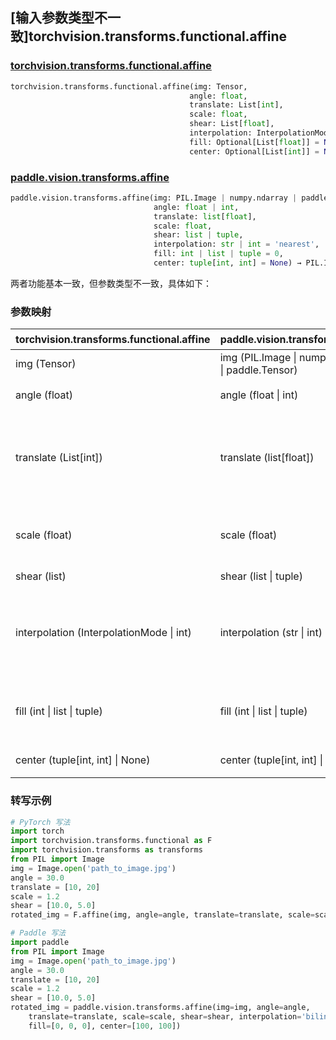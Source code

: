 ## [输入参数类型不一致]torchvision.transforms.functional.affine

### [torchvision.transforms.functional.affine](https://pytorch.org/vision/main/generated/torchvision.transforms.functional.affine.html?highlight=affine#torchvision.transforms.functional.affine)

```python
torchvision.transforms.functional.affine(img: Tensor,
                                        angle: float,
                                        translate: List[int],
                                        scale: float,
                                        shear: List[float],
                                        interpolation: InterpolationMode = InterpolationMode.NEAREST,
                                        fill: Optional[List[float]] = None,
                                        center: Optional[List[int]] = None) → Tensor
```

### [paddle.vision.transforms.affine](https://www.paddlepaddle.org.cn/documentation/docs/zh/develop/api/paddle/vision/transforms/affine_cn.html)

```python
paddle.vision.transforms.affine(img: PIL.Image | numpy.ndarray | paddle.Tensor,
                                angle: float | int,
                                translate: list[float],
                                scale: float,
                                shear: list | tuple,
                                interpolation: str | int = 'nearest',
                                fill: int | list | tuple = 0,
                                center: tuple[int, int] = None) → PIL.Image | numpy.ndarray | paddle.Tensor
```

两者功能基本一致，但参数类型不一致，具体如下：

### 参数映射

| torchvision.transforms.functional.affine | paddle.vision.transforms.affine | 备注                                                         |
| ----------------------------------------- | -------------------------------- | ------------------------------------------------------------ |
| img (Tensor)                              | img (PIL.Image \| numpy.ndarray \| paddle.Tensor) | 输入图片 |
| angle (float)                             | angle (float \| int)             | Paddle 类型更灵活 |
| translate (List[int])                     | translate (list[float])          | 数据类型不同，torchvision 使用整数，Paddle 使用浮点数       |
| scale (float)                             | scale (float)                     | 参数名称和功能一致，控制缩放比例                             |
| shear (list)                       | shear (list \| tuple)            | 剪切角度值    |
| interpolation (InterpolationMode \| int)  | interpolation (str \| int)       | 参数类型不同，Paddle 使用字符串或整数表示插值方法            |
| fill (int \| list \| tuple)    | fill (int \| list \| tuple)      | 对图像扩展时填充的像素值，默认值：0       |
| center (tuple[int, int] \| None)              | center (tuple[int, int] \| None) |  仿射变换的中心点坐标     |

### 转写示例

```python
# PyTorch 写法
import torch
import torchvision.transforms.functional as F
import torchvision.transforms as transforms
from PIL import Image
img = Image.open('path_to_image.jpg')
angle = 30.0
translate = [10, 20]
scale = 1.2
shear = [10.0, 5.0]
rotated_img = F.affine(img, angle=angle, translate=translate, scale=scale, shear=shear, interpolation=transforms.InterpolationMode.BILINEAR, fill=[0, 0, 0], center=[100, 100])

# Paddle 写法
import paddle
from PIL import Image
img = Image.open('path_to_image.jpg')
angle = 30.0
translate = [10, 20]
scale = 1.2
shear = [10.0, 5.0]
rotated_img = paddle.vision.transforms.affine(img=img, angle=angle,
    translate=translate, scale=scale, shear=shear, interpolation='bilinear',
    fill=[0, 0, 0], center=[100, 100])

```

